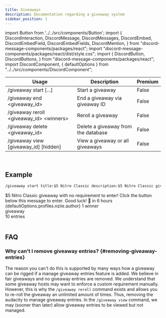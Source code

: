 ```yaml
---
title: Giveaways
description: Documentation regarding a giveaway system
sidebar_position: 1
---
```


import Button from '../../src/components/Button';
import {
  DiscordInteraction,
  DiscordMessage,
  DiscordMessages,
  DiscordEmbed,
  DiscordEmbedField,
  DiscordEmbedFields,
  DiscordMention,
} from "discord-message-components/packages/react";
import "discord-message-components/packages/react/dist/style.css";
import {
  DiscordButton,
  DiscordButtons,
} from "discord-message-components/packages/react";
import DiscordComponent, { defaultOptions } from "../../src/components/DiscordComponent";

|     Usage               |  Description   | Premium |
| ----------------------- | ----------- | ----------- |
| <span className="mention">/giveaway start [...]</span> | Start a giveaway       |   False        |
| <span className="mention">/giveaway end <giveaway_id></span>   | End a giveaway via giveaway ID        |     False        |
| <span className="mention">/giveaway reroll <giveaway_id> &lt;winners&gt;</span>   | Reroll a giveaway        |     False        |
| <span className="mention">/giveaway delete <giveaway_id></span>   | Delete a giveaway from the database        |     False        |
| <span className="mention">/giveaway view [giveaway_id]<span> </span>[hidden]</span>   | View a giveaway or all giveaways        |     False        |

<br/>

## Example

```txt
/giveaway start title:$5 Nitro Classic description:$5 Nitro Classic giveaway... duration:6h winners:1
```

<DiscordComponent>
    <DiscordMessage author="Docs Bot" avatar="blue" bot>
        <DiscordEmbed
        embedTitle="$5 Nitro Classic"
        authorIcon="/img/logo.png"
        authorName="Server Manager Support"
        borderColor="#5865F2"
        footerIcon="/img/logo.png"
        >
        $5 Nitro Classic giveaway with no requirement to enter! Click the button below this message to enter. Good luck! 🎉            
            <DiscordEmbedFields slot="fields" inline="true">
                <DiscordEmbedField fieldTitle="Ends">
                <span className="timestamp">in 6 hours</span>
                </DiscordEmbedField>
                <DiscordEmbedField fieldTitle="Host">
                  <DiscordMention highlight={true}>{defaultOptions.profiles.nziie.author}</DiscordMention>
                </DiscordEmbedField>
            </DiscordEmbedFields>
            <span slot="footer">1 winner</span>
        </DiscordEmbed>
      <div slot="interactions">
        <DiscordInteraction profile="bob" command>
          giveaway
        </DiscordInteraction>
      </div>
      <div slot="actions">
        <DiscordButtons>
          <DiscordButton type="primary" emoji="🎉"></DiscordButton>
          <DiscordButton type="secondary">10 entries</DiscordButton>
        </DiscordButtons>
      </div>
    </DiscordMessage>
</DiscordComponent>

<br/>

## FAQ
  
### Why can't I remove giveaway entries? {#removing-giveaway-entries}
The reason you can't do this is supported by many ways how a giveaway can be rigged if a manage giveaway entries feature is added. We believe in fair giveaways and no giveaway entries are removed. We understand that some giveaway hosts may want to enforce a custom requirement manually. However, this is why the `/giveaway reroll` command exists and allows you to re-roll the giveaway an unlimited amount of times. Thus, removing the audacity to manage giveaway entries. In the `/giveaway view` command, we may (sooner than later) allow giveaway entries to be viewed but not managed.


